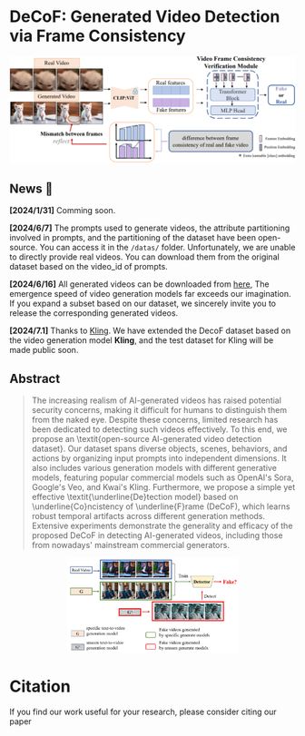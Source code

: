 # DeCoF: Generated Video Detection via Frame Consistency
![Overview](pics/model-1_1.png)  
## News 🚀
**[2024/1/31]**  Comming soon.    

**[2024/6/7]**  The prompts used to generate videos, the attribute partitioning involved in prompts, and the partitioning of the dataset  have been open-source. You can access it in the `/datas/` folder. Unfortunately, we are unable to directly provide real videos. You can download them from the original dataset based on the video_id of prompts.  

**[2024/6/16]**  All generated videos can be downloaded from [here](https://drive.google.com/drive/folders/1X4Gw4hkWfka42IaBQ6ImkDTGAeA9Wlk4?usp=drive_link), The emergence speed of video generation models far exceeds our imagination. If you expand a subset based on our dataset, we sincerely invite you to release the corresponding generated videos.

**[2024/7.1]** Thanks to [Kling](https://kling.kuaishou.com/). We have extended the DecoF dataset based on the video generation model **Kling**, and the test dataset for Kling will be made public soon.


## Abstract
> The increasing realism of AI-generated videos has raised potential security concerns, making it difficult for humans to distinguish them from the naked eye. Despite these concerns, limited research has been dedicated to detecting such videos effectively.
To this end, we propose an \textit{open-source AI-generated video detection dataset}. Our dataset spans diverse objects, scenes, behaviors, and actions by organizing input prompts into independent dimensions. 
It also includes various generation models with different generative models, featuring popular commercial models such as OpenAI's Sora, Google's Veo, and Kwai's Kling.
Furthermore,  we propose a simple yet effective \textit{\underline{De}tection model} based on \underline{Co}ncistency of \underline{F}rame (DeCoF), which learns robust temporal artifacts across different generation methods.
Extensive experiments demonstrate the generality and efficacy of the proposed DeCoF in detecting AI-generated videos, including those from nowadays' mainstream commercial generators.

<p align="center">
<img src="pics/figure1_1.jpg" width=60%>
</p>

# Citation
If you find our work useful for your research, please consider citing our paper
